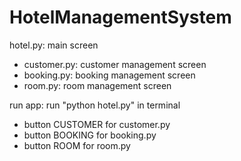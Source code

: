 # HotelManagementSystem
hotel.py: main screen
- customer.py: customer management screen
- booking.py: booking management screen
- room.py: room management screen

run app:  run "python hotel.py" in terminal
- button CUSTOMER for customer.py
- button BOOKING for booking.py
- button ROOM for room.py

